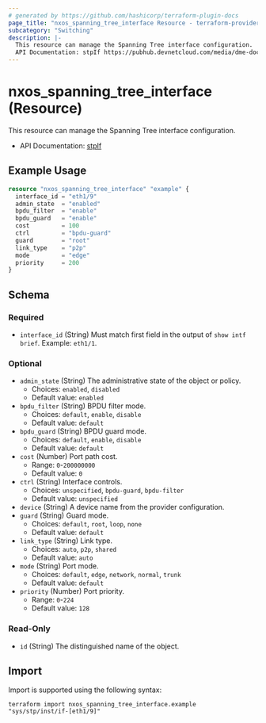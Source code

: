 ```yaml
---
# generated by https://github.com/hashicorp/terraform-plugin-docs
page_title: "nxos_spanning_tree_interface Resource - terraform-provider-nxos"
subcategory: "Switching"
description: |-
  This resource can manage the Spanning Tree interface configuration.
  API Documentation: stpIf https://pubhub.devnetcloud.com/media/dme-docs-10-2-2/docs/Discovery%20Protocols/stp:If/
---
```


# nxos_spanning_tree_interface (Resource)

This resource can manage the Spanning Tree interface configuration.

- API Documentation: [stpIf](https://pubhub.devnetcloud.com/media/dme-docs-10-2-2/docs/Discovery%20Protocols/stp:If/)

## Example Usage

```terraform
resource "nxos_spanning_tree_interface" "example" {
  interface_id = "eth1/9"
  admin_state  = "enabled"
  bpdu_filter  = "enable"
  bpdu_guard   = "enable"
  cost         = 100
  ctrl         = "bpdu-guard"
  guard        = "root"
  link_type    = "p2p"
  mode         = "edge"
  priority     = 200
}
```

<!-- schema generated by tfplugindocs -->
## Schema

### Required

- `interface_id` (String) Must match first field in the output of `show intf brief`. Example: `eth1/1`.

### Optional

- `admin_state` (String) The administrative state of the object or policy.
  - Choices: `enabled`, `disabled`
  - Default value: `enabled`
- `bpdu_filter` (String) BPDU filter mode.
  - Choices: `default`, `enable`, `disable`
  - Default value: `default`
- `bpdu_guard` (String) BPDU guard mode.
  - Choices: `default`, `enable`, `disable`
  - Default value: `default`
- `cost` (Number) Port path cost.
  - Range: `0`-`200000000`
  - Default value: `0`
- `ctrl` (String) Interface controls.
  - Choices: `unspecified`, `bpdu-guard`, `bpdu-filter`
  - Default value: `unspecified`
- `device` (String) A device name from the provider configuration.
- `guard` (String) Guard mode.
  - Choices: `default`, `root`, `loop`, `none`
  - Default value: `default`
- `link_type` (String) Link type.
  - Choices: `auto`, `p2p`, `shared`
  - Default value: `auto`
- `mode` (String) Port mode.
  - Choices: `default`, `edge`, `network`, `normal`, `trunk`
  - Default value: `default`
- `priority` (Number) Port priority.
  - Range: `0`-`224`
  - Default value: `128`

### Read-Only

- `id` (String) The distinguished name of the object.

## Import

Import is supported using the following syntax:

```shell
terraform import nxos_spanning_tree_interface.example "sys/stp/inst/if-[eth1/9]"
```
